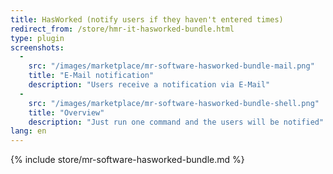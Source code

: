 ```yaml
---
title: HasWorked (notify users if they haven't entered times)
redirect_from: /store/hmr-it-hasworked-bundle.html
type: plugin
screenshots:
  - 
    src: "/images/marketplace/mr-software-hasworked-bundle-mail.png"
    title: "E-Mail notification" 
    description: "Users receive a notification via E-Mail" 
  - 
    src: "/images/marketplace/mr-software-hasworked-bundle-shell.png"
    title: "Overview"
    description: "Just run one command and the users will be notified"
lang: en
---
```


{% include store/mr-software-hasworked-bundle.md %}
